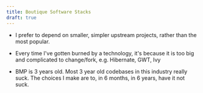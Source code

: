 ```yaml
---
title: Boutique Software Stacks
draft: true
---
```


* I prefer to depend on smaller, simpler upstream projects, rather than the most popular.

* Every time I've gotten burned by a technology, it's because it is too big and complicated to change/fork, e.g. Hibernate, GWT, Ivy

* BMP is 3 years old. Most 3 year old codebases in this industry really suck. The choices I make are to, in 6 months, in 6 years, have it not suck.


